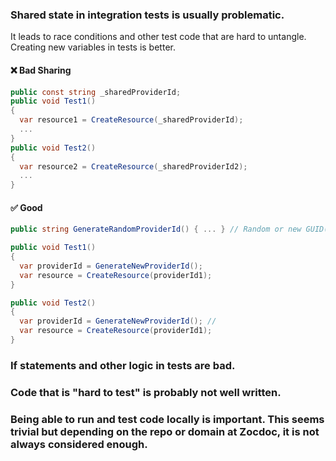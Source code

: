 ### Shared state in integration tests is usually problematic.

It leads to race conditions and other test code that are hard to untangle.  Creating new variables in tests is better.

  #### ❌ Bad Sharing
  ```csharp
  public const string _sharedProviderId;
  public void Test1()
  {
    var resource1 = CreateResource(_sharedProviderId);
    ...
  }
  public void Test2()
  {
    var resource2 = CreateResource(_sharedProviderId2);
    ...
  }
  ```

  #### ✅ Good
  ```csharp
  public string GenerateRandomProviderId() { ... } // Random or new GUID()
  
  public void Test1()
  {
    var providerId = GenerateNewProviderId();
    var resource = CreateResource(providerId1);
  }
  
  public void Test2()
  {
    var providerId = GenerateNewProviderId(); //
    var resource = CreateResource(providerId1);
  }
  ```
### If statements and other logic in tests are bad.

### Code that is "hard to test" is probably not well written.

### Being able to run and test code locally is important.  This seems trivial but depending on the repo or domain at Zocdoc, it is not always considered enough.
